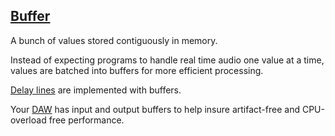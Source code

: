 ## [Buffer](#buffer)

A bunch of values stored contiguously in memory.

Instead of expecting programs to handle real time audio one value at a time, values are batched into buffers for more efficient processing.

[Delay lines](#delay-line) are implemented with buffers.

Your [DAW](#daw) has input and output buffers to help insure artifact-free and CPU-overload free performance.